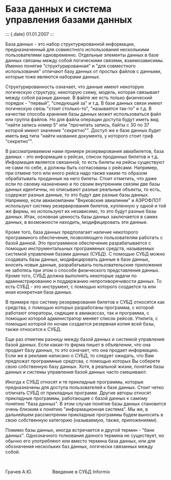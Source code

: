 База данных и система управления базами данных
==============================================

::: {.date}
01.01.2007
:::

База данных - это набор структурированной информации, предназначенный
для совместного использования несколькими пользователями одновременно.
Отдельные элементы данных в базе данных связаны между собой логическими
связями, взаимозависимы. Именно понятие "структурированная" и "для
совместного использования" отличают базу данных от простых файлов с
данными, которые тоже являются наборами данных.

Структурированность означает, что данные имеют некоторую логическую
структуру, некоторую схему, модель, которая связывает между собой разные
данные. В файле же есть только физический порядок - "первый", "следующий
за" и т.д. В базе данных связи имеют логическую связь "стоит
столько-то", "называется так-то" и т.д. В качестве способа хранения базы
данных может использоваться файл или группа файлов. Но для файла
операции доступа будут иметь вид \"найти запись номер 5\" или
\"прочитать запись, байты с 30 по 37 которой имеют значение
\"секретно\"\". Доступ же к базе данных будет иметь вид типа \"найти
название документа, у которого стоит гриф \"секретно\"\".

В рассматриваемом нами примере резервирования авиабилетов, база данных -
это информация о рейсах, список проданных билетов и т.д. Информация
является связанной, то есть билеты на рейсы существуют не сами по себе,
а должны быть согласованы с рейсами. Например, при отмене того или иного
рейса надо также каким-то образом обрабатывать проданные на него билеты.
Стоит отметить, что даже если по своему назначению и по своим внутренним
связям две базы данных идентичны, но описывают разные реальные объекты,
то есть, содержат разные данные, то это будут две разные базы данных.
Hапример, если авиакомпании \"Внуковские авиалинии\" и АЭРОФЛОТ
используют систему резервирования билетов, купленную у одной и той же
фирмы, но используют их независимо, то это будут разные базы данных.
Итак, основная ценность базы данных заключается в самих данных, в
возможности находить, модифицировать эти данные.

Кроме того, база данных предполагает наличие некоторого программного
обеспечения, позволяющего пользователям работать с базой данной. Это
программное обеспечение разрабатывается с помощью инструменталььных
программных средств, называемых системой управления базами данных
(СУБД). С помощью СУБД можно создавать базы данных, модифицировать
данные в базе данных, вносить новые данные, разрабатывать
пользовательские приложения не заботясь при этом о способе физического
представления данных. Кроме того, СУБД должна выполнять некоторые задачи
по администрированию и поддержанию непротиворечивости данных. То есть
СУБД - это инструмент, с помощью которого создается та или иная
конкретная база данных.

В примере про систему резервирования билетов к СУБД относятся как
средства, с помощью которых разработаны программа, с которой работают
операторы, сидящие в авиакассах, так и программа, с помощью которой
администратор меняет список рейсов. Утилита, с помощью которой по ночам
создается резервная копия всей базы, также относится к СУБД.

Еще раз отметим разницу между базой данных и системой управления базой
данных. Если какая-то фирма пишет в объявлении, что она продает базу
данных, то это означает, что она продает информацию. Если же в рекламе
написано о СУБД, то следует ожидать, что Вам предложат программные
средтсва, с помощью которых Вы соберете свою собственную базу данных.
Хотя, в реальной жизни, понятия базы данных и системы управления базой
данных часто смешивают.

Иногда к СУБД относят и те прикладные программы, которые предназначены
для доступа пользователей к базе данных. Стоит четко отличать СУБД от
прикладных программ. Другие авторы относят прикладные программы,
работающие с базой данных к самому понятию "база данных". В этом случае
понятие базы данных становится очень близким к понятию "информационная
система". Мы же, в дальнейшем рассмотрении прикладные программы будем
выносить в свою собственную категорию (называемую, также, приложениями).

Помимо базы данных, иногда встречается и другой термин - "банк данных".
Однозначного толкования данного термина не существует, но обычно его
употребляют или вместо термина база данных, или для обозначения
нескольких баз данных, логически связанных между собой.

 

Грачев А.Ю.                Введение в СУБД Informix
